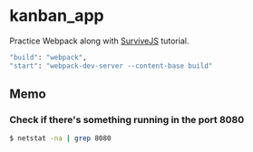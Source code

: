 # kanban_app

Practice Webpack along with [SurviveJS](http://survivejs.com/webpack_react/developing_with_webpack/) tutorial.

```bash
"build": "webpack",
"start": "webpack-dev-server --content-base build"
```

## Memo

### Check if there's something running in the port 8080

```bash
$ netstat -na | grep 8080
```
